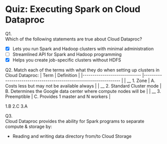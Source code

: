 # Quiz: Executing Spark on Cloud Dataproc

Q1.   
Which of the following statements are true about Cloud Dataproc?

- [X] Lets you run Spark and Hadoop clusters with minimal administration
- [ ] Streamlined API for Spark and Hadoop programming
- [X] Helps you create job-specific clusters without HDFS

Q2.
Match each of the terms with what they do when setting up clusters in Cloud Dataproc:
| Term                        	| Definition                                                       	|
|-----------------------------	|------------------------------------------------------------------	|
| __ 1. Zone                  	| A. Costs less but may not be available always                    	|
| __ 2. Standard Cluster mode 	| B. Determines the Google data center where compute nodes will be 	|
| __ 3. Preemptible           	| C. Provides 1 master and N workers                               	|

1.B
2.C
3.A

Q3.  
Cloud Dataproc provides the ability for Spark programs to separate compute & storage by:

* Reading and writing data directory from/to Cloud Storage
